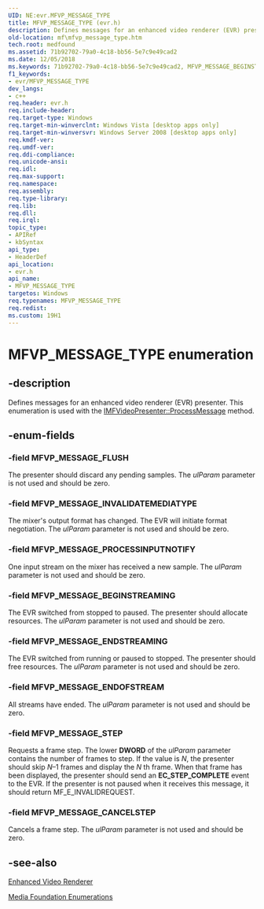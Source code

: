 ```yaml
---
UID: NE:evr.MFVP_MESSAGE_TYPE
title: MFVP_MESSAGE_TYPE (evr.h)
description: Defines messages for an enhanced video renderer (EVR) presenter.
old-location: mf\mfvp_message_type.htm
tech.root: medfound
ms.assetid: 71b92702-79a0-4c18-bb56-5e7c9e49cad2
ms.date: 12/05/2018
ms.keywords: 71b92702-79a0-4c18-bb56-5e7c9e49cad2, MFVP_MESSAGE_BEGINSTREAMING, MFVP_MESSAGE_CANCELSTEP, MFVP_MESSAGE_ENDOFSTREAM, MFVP_MESSAGE_ENDSTREAMING, MFVP_MESSAGE_FLUSH, MFVP_MESSAGE_INVALIDATEMEDIATYPE, MFVP_MESSAGE_PROCESSINPUTNOTIFY, MFVP_MESSAGE_STEP, MFVP_MESSAGE_TYPE, MFVP_MESSAGE_TYPE enumeration [Media Foundation], evr/MFVP_MESSAGE_BEGINSTREAMING, evr/MFVP_MESSAGE_CANCELSTEP, evr/MFVP_MESSAGE_ENDOFSTREAM, evr/MFVP_MESSAGE_ENDSTREAMING, evr/MFVP_MESSAGE_FLUSH, evr/MFVP_MESSAGE_INVALIDATEMEDIATYPE, evr/MFVP_MESSAGE_PROCESSINPUTNOTIFY, evr/MFVP_MESSAGE_STEP, evr/MFVP_MESSAGE_TYPE, mf.mfvp_message_type
f1_keywords:
- evr/MFVP_MESSAGE_TYPE
dev_langs:
- c++
req.header: evr.h
req.include-header: 
req.target-type: Windows
req.target-min-winverclnt: Windows Vista [desktop apps only]
req.target-min-winversvr: Windows Server 2008 [desktop apps only]
req.kmdf-ver: 
req.umdf-ver: 
req.ddi-compliance: 
req.unicode-ansi: 
req.idl: 
req.max-support: 
req.namespace: 
req.assembly: 
req.type-library: 
req.lib: 
req.dll: 
req.irql: 
topic_type:
- APIRef
- kbSyntax
api_type:
- HeaderDef
api_location:
- evr.h
api_name:
- MFVP_MESSAGE_TYPE
targetos: Windows
req.typenames: MFVP_MESSAGE_TYPE
req.redist: 
ms.custom: 19H1
---
```


# MFVP_MESSAGE_TYPE enumeration


## -description


Defines messages for an enhanced video renderer (EVR) presenter. This enumeration is used with the <a href="https://docs.microsoft.com/windows/desktop/api/evr/nf-evr-imfvideopresenter-processmessage">IMFVideoPresenter::ProcessMessage</a> method.


## -enum-fields




### -field MFVP_MESSAGE_FLUSH

The presenter should discard any pending samples. The <i>ulParam</i> parameter is not used and should be zero.


### -field MFVP_MESSAGE_INVALIDATEMEDIATYPE

The mixer's output format has changed. The EVR will initiate format negotiation. The <i>ulParam</i> parameter is not used and should be zero.


### -field MFVP_MESSAGE_PROCESSINPUTNOTIFY

One input stream on the mixer has received a new sample. The <i>ulParam</i> parameter is not used and should be zero.


### -field MFVP_MESSAGE_BEGINSTREAMING

The EVR switched from stopped to paused. The presenter should allocate resources. The <i>ulParam</i> parameter is not used and should be zero.


### -field MFVP_MESSAGE_ENDSTREAMING

The EVR switched from running or paused to stopped. The presenter should free resources. The <i>ulParam</i> parameter is not used and should be zero.


### -field MFVP_MESSAGE_ENDOFSTREAM

All streams have ended. The <i>ulParam</i> parameter is not used and should be zero.


### -field MFVP_MESSAGE_STEP

Requests a frame step. The lower <b>DWORD</b> of the <i>ulParam</i> parameter contains the number of frames to step. If the value is <i>N</i>, the presenter should skip <i>N</i>–1 frames and display the <i>N</i> th frame. When that frame has been displayed, the presenter should send an <b>EC_STEP_COMPLETE</b> event to the EVR. If the presenter is not paused when it receives this message, it should return MF_E_INVALIDREQUEST.


### -field MFVP_MESSAGE_CANCELSTEP

Cancels a frame step. The <i>ulParam</i> parameter is not used and should be zero.


## -see-also




<a href="https://docs.microsoft.com/windows/desktop/medfound/enhanced-video-renderer">Enhanced Video Renderer</a>



<a href="https://docs.microsoft.com/windows/desktop/medfound/media-foundation-enumerations">Media Foundation Enumerations</a>
 

 

